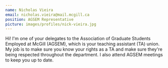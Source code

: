 ```yaml
---
name: Nicholas Vieira
email: nicholas.vieira@mail.mcgill.ca
position: AGSEM Representative
picture: images/profiles/nick-vieira.jpg
---
```


Hi! I'm one of your delegates to the Association of Graduate Students Employed at McGill (AGSEM), which is your teaching assistant (TA) union. My job is to make sure you know your rights as a TA and make sure they're being respected throughout the department. I also attend AGSEM meetings to keep you up to date.
